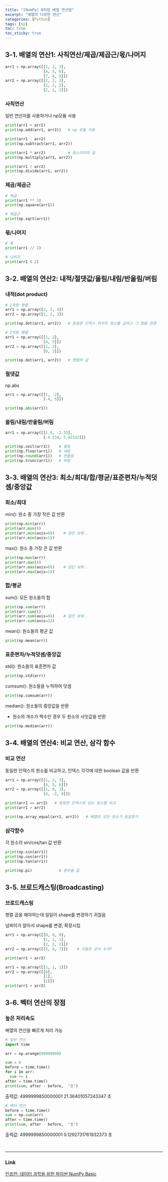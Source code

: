 ```yaml
---
title: "[NumPy] N차원 배열 연산법"
excerpt: "배열의 다양한 연산"
categories: [Python]
tags: [np]
toc: true
toc_sticky: true
---
```


## 3-1. 배열의 연산1: 사칙연산/제곱/제곱근/몫/나머지

```python
arr1 = np.array([[1, 2, 3], 
                 [4, 5, 6], 
                 [7, 8, 9]])
arr2 = np.array([[2, 2, 2], 
                 [2, 2, 2], 
                 [2, 2, 2]])
```

### 사칙연산
일반 연산자를 사용하거나 np모듈 사용
```python
print(arr1 + arr2)
print(np.add(arr1, arr2))   # np 모듈 이용

print(arr1 - arr2)
print(np.subtract(arr1, arr2))

print(arr1 * arr2)          # 원소끼리의 곱
print(np.multiply(arr1, arr2))

print(arr1 / arr2)
print(np.divide(arr1, arr2))
```

### 제곱/제곱근
```python
# 제곱
print(arr1 ** 3)
print(np.square(arr1))

# 제곱근
print(np.sqrt(arr1))
```

### 몫/나머지
```python
# 몫
print(arr1 // 2)

# 나머지
print(arr1 % 2)
```


## 3-2. 배열의 연산2: 내적/절댓값/올림/내림/반올림/버림
### 내적(dot product)
```python
# 1차원 행렬
arr1 = np.array([2, 3, 4])
arr2 = np.array([1, 2, 3])

print(np.dot(arr1, arr2))   # 동일한 인덱스 위치의 원소를 곱하고 그 합을 반환

# 2차원 행렬
arr1 = np.array([[1, 2],
                 [4, 5]])
arr2 = np.array([[1, 2],
                 [0, 3]])

print(np.dot(arr1, arr2))   # 행렬의 곱
```

### 절댓값
np.abs

```python
arr1 = np.array([[1, -2], 
                 [-4, 5]])

print(np.abs(arr1))
```

### 올림/내림/반올림/버림
```python
arr1 = np.array([[1.9, -2.33], 
                 [-4.234, 5.42332]])

print(np.ceil(arr1))    # 올림
print(np.floor(arr1))   # 내림
print(np.round(arr1))   # 반올림
print(np.trunc(arr1))   # 버림
```


## 3-3. 배열의 연산3: 최소/최대/합/평균/표준편차/누적덧셈/중앙값
### 최소/최대
min(): 원소 중 가장 작은 값 반환
```python
print(np.min(arr))
print(arr.min())
print(arr.min(axis=0))    # 일단 보류..
print(arr.min(axis=1))
```

max(): 원소 중 가장 큰 값 반환
```python
print(np.max(arr))
print(arr.max())
print(arr.max(axis=0))    # 일단 보류..
print(arr.max(axis=1))
```

### 합/평균
sum(): 모든 원소들의 합
```python
print(np.sum(arr))
print(arr.sum())
print(arr.sum(axis=0))    # 일단 보류..
print(arr.sum(axis=1))
```

mean(): 원소들의 평균 값
```python
print(np.mean(arr))
```

### 표준편차/누적덧셈/중앙값
std(): 원소들의 표준편차 값
```python
print(np.std(arr))
```

cumsum(): 원소들을 누적하여 덧셈
```python
print(np.cumsum(arr))
```

median(): 원소들의 중앙값을 반환
* 원소의 개수가 짝수인 경우 두 원소의 사잇값을 반환

```python
print(np.median(arr))
```

## 3-4. 배열의 연산4: 비교 연산, 삼각 함수
### 비교 연산
동일한 인덱스의 원소를 비교하고, 인덱스 각각에 대한 boolean 값을 반환
```python
arr1 = np.array([[1, 2, 3], 
                 [4, 5, 6]])
arr2 = np.array([[1, 0, 3], 
                 [4, -2, 9]])

print(arr1 == arr2)   # 동일한 인덱스에 있는 원소를 비교
print(arr1 > arr2)

print(np.array_equal(arr1, arr2))   # 배열의 모든 원소가 동일한가
```

### 삼각함수
각 원소의 sin/cos/tan 값 반환
```python
print(np.sin(arr1))
print(np.cos(arr1))
print(np.tan(arr1))

print(np.pi)            # 원주율 값
```

## 3-5. 브로드캐스팅(Broadcasting)
### 브로드캐스팅
행렬 곱을 해야하는데 일일이 shape를 변경하기 귀찮음

넘파이가 알아서 shape를 변경, 확장시킴
```python
arr1 = np.array([[0, 0, 0], 
                 [1, 1, 1], 
                 [2, 2, 2]])
arr2 = np.array([[5, 6, 7]])    # 각괄호 굳이 두개?

print(arr1 + arr2)

arr1 = np.array([[1, 1, 1]])
arr2 = np.array([[0], 
                 [1], 
                 [2]])
print(arr1 + arr2)
```

## 3-6. 벡터 연산의 장점
### 높은 처리속도
배열의 연산을 빠르게 처리 가능

```python
# 일반 연산
import time

arr = np.arange(99999999)

sum = 0
before = time.time()
for i in arr:
  sum += i
after = time.time()
print(sum, after - before,  "초")
```
출력값: 4999999850000001 21.36401057243347 초

```python
# 벡터 연산
before = time.time()
sum = np.sum(arr)
after = time.time()
print(sum, after - before,  "초")
```
출력값: 4999999850000001 0.1292731761932373 초

<br/>

*** 

### Link
[인프런: 데이터 과학을 위한 파이썬 NumPy Basic](https://www.inflearn.com/course/데이터-과학-넘파이-기본/dashboard)